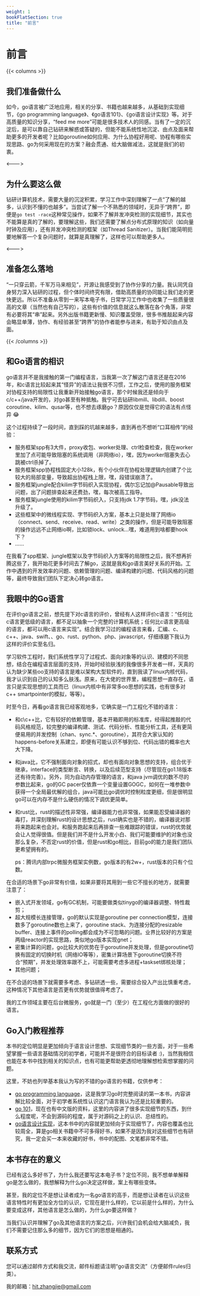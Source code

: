 ```yaml
---
weight: 1
bookFlatSection: true
title: "前言"
---
```


# 前言

{{< columns >}}
## 我们准备做什么

如今，go语言被广泛地应用，相关的分享、书籍也越来越多，从基础到实现细节，《go programming language》、《go语言101》、《go语言设计实现》等。对于高质量的知识分享，“feed me more”可能是很多技术人的同感。当有了一定的沉淀后，是可以靠自己钻研来解惑或答疑的，但能不能系统性地沉淀、由点及面来帮助更多的开发者呢？比如goroutine如何应用、为什么协程好用呢、协程有哪些实现思路、go为何采用现在的方案？融会贯通、给大脑做减法，这就是我们的初衷。

<--->

## 为什么要这么做

钻研计算机技术，需要大量的沉淀积累，学习工作中深刻理解了一点“了解的越多，认识到不懂的也越多”。当尝试了解一个不熟悉的领域时，无异于“跨界”，即便是`go test -race`这种常见操作，如果不了解并发冲突检测的实现细节，其实也不能算是真的了解的，要理解这些，我们还需要了解点分布式原理的知识（如向量时钟及应用），还有并发冲突检测的框架（如Thread Sanitizer）。当我们能简明扼要地解答一个复杂问题时，就算是真理解了，这样也可以帮助更多人。

<--->

## 准备怎么落地

“一只穿云箭，千军万马来相见”，开源让我感受到了协作分享的力量。我认同凭自身努力深入钻研的过程，但个体时间终究有限，借助高质量的协同能让我们走的更快更远。所以不准备从零到一来写本电子书，日常学习工作中也收集了一些质量很高的文章（当然也有自己写的），这些有价值的信息就这么散落在各个角落，非常有必要将其“串”起来。另外出版书籍更新慢、知识覆盖受限，很多书推敲起来内容会略显单薄，协作、有经验甚至“跨界”的协作者能参与进来，有助于知识由点及面。

{{< /columns >}}

## 和Go语言的相识

go语言并不是我接触的第一门编程语言，当我第一次了解这门语言还是在2016年，和c语言比较起来其“怪异”的语法让我很不习惯，工作之后，使用的服务框架对协程支持的局限性让我重新开始接触go语言，那个时候我还是倾向于c/c++/java开发的，对go甚至有种抵触。我宁可去钻研libmill、libdill、boost coroutine、kilim、qusar等，也不想去琢磨go？原因仅仅是觉得它的语法有点怪异 😂

这个过程持续了一段时间，直到踩的坑越来越多，直到再也不想听“口耳相传”的经验：

- 服务框架spp有3大件，proxy收包、worker处理、ctrl检查检查，我在worker里加了点可能导致阻塞的系统调用（非网络io），嘿，因为worker阻塞失去心跳被ctrl杀掉了。
- 服务框架spp协程栈固定大小128k，有个小伙伴在协程处理逻辑内创建了个比较大的局部变量，导致超出协程栈上限，嘿，段错误崩溃了。
- 服务框架jungle配合kilim字节码织入实现协程，偶尔忘记加@Pausable导致出问题，出了问题排查起来还费劲，嘿，每次被高工指导。
- 服务框架jungle使用的kilim字节码织入，只支持jdk 1.7字节码，嘿，jdk没法升级了。
- 这些框架中的微线程实现、字节码织入方案，基本上只是处理了网络io（connect、send、receive、read、write）之类的操作，但是可能导致阻塞的操作远远不止网络io啊，比如锁lock、unlock…嘿，难道用到啥都要hook下？
- ……

在我看了spp框架、jungle框架以及字节码织入方案等的局限性之后，我不想再折腾这些了，我开始花更多时间去了解go，这就是我和go语言美好关系的开始。工作中遇到的开发效率的问题、依赖管理的问题、编译构建的问题、代码风格的问题等，最终导致我们团队下定决心转go语言。


## 我眼中的Go语言

在评价go语言之前，想先提下对c语言的评价，曾经有人这样评价c语言：“任何比c语言更低级的语言，都不足以抽象一个完整的计算机系统；任何比c语言更高级的语言，都可以用c语言来实现”。结合我学习过的编程语言来看，汇编、c、c++、java、swift、、go、rust、python、php、javascript，仔细琢磨下我认为这样的评价实至名归。

学习软件工程时，我们系统性学习了过程式、面向对象等的认识、建模的不同思想，结合在编程语言层面的支持，开始时经验肤浅的我像很多开发者一样，天真的认为缺少某些oo支持的语言是难以架构大型软件的，直到我读了linux内核代码，我才认识到自己的认知多么肤浅。原来，在大佬的世界里，编程思想一直存在，语言只是实现思想的工具而已（linux内核中有非常多oo思想的实践，也有很多对c++ smartpointer的模拟，等等）。

时至今日，再看go语言我已经客观地多，它确实是一门工程化不错的语言：

- 和c\c++比，它有较好的依赖管理，基本开箱即用的标准库，经得起推敲的代码风格规范，较完整的编译构建、测试、代码分析、性能分析工具，还有更简便易用的并发控制（chan、sync.*、goroutine），其符合大家认知的happens-before关系建立，即便有可能认识不够到位、代码出错的概率也大大下降。

- 和java比，它不强制面向对象的招式，却也有面向对象思想的支持，组合优于继承，interface的类型断言、转换，以及后续范型支持（尽管现在go1.18版本还有待完善）。另外，同为自动内存管理的语言，和java jvm调优的数不尽的参数比起来，go的GC pacer仅依靠一个变量设置GOGC，如何在一堆参数中获得一个全局最优解的组合，java可能比go调优时控制粒度更细，但是很明显go可以在内存不是什么硬伤的情况下调优更简单。

- 和rust比，rust的描述性非常强，编译器能力也非常强，如果能忍受编译器的毒打，并深刻理解rust的设计思想之后，rust确实也是不错的，编译器说对那将来跑起来也会对。和服务跑起来后再排查一些难跟踪的错误，rust的优势就会让人觉得很值。但是我们并不是什么开发小白、我们可能要维护的对象也没那么复杂，不否定rust的价值，但是rust和go相比，目前go的能力是我们团队更希望拥有的。

  ps：腾讯内部trpc微服务框架实例数，go版本的有2w+，rust版本的只有个位数。

在合适的场景下go非常有价值，如果非要将其用到一些它不擅长的地方，就需要注意了：

- 嵌入式开发领域，go有GC机制，可能要做类似tinygo的编译器调整、特性裁剪；
- 超大规模长连接管理，go的默认实现是goroutine per connection模型，连接数多了goroutine数也上来了，goroutine stack、为连接分配的resizable buffer、连接上事件的polling都会成为不可忽略的问题。业界比较好的方案是两级reactor的实现思路，类似地go版本实现gnet；
- 密集计算的问题，go比较大的优势在于goroutine并发处理，但是goroutine切换有固定的切换时机（网络IO等等），密集计算场景下goroutine切换不符合“预期”，并发处理效率跟不上，可能需要考虑多进程+taskset绑核处理；
- 其他问题；

在不合适的场景下就需要多考虑、多钻研透一些，需要综合投入产出比慎重考虑，这种情况下其他语言是否更有优势就很值得考虑了。

我的工作领域主要在后台微服务，go就是一门（至少）在工程化方面做的很好的语言。

## Go入门教程推荐

本书的定位明显是更加倾向于语言设计思想、实现细节类的一些方面，对于一些希望掌握一些语言基础情况的初学者，可能并不是很符合的目标读者 :)，当然我相信也能在本书中找到相关的知识点，也有可能更帮助更透彻地理解想检索想掌握的问题。

这里，不妨也列举基本我认为写的不错的go语言的书籍，仅供参考：

- [go programming language](https://books.google.com.hk/books/about/The_Go_Programming_Language.html?id=SJHvCgAAQBAJ&printsec=frontcover&source=kp_read_button&hl=en&redir_esc=y#v=onepage&q&f=false)，这是我学习go时完整阅读的第一本书，内容讲解比较全面，对于初学者系统性认识这门语言我认为还是比较重要的。
- [go 101](https://go101.org/article/101.html)，现在也有中文版的资料，这里的内容讲了很多实现细节的东西，到什么程度呢，不会到源码的程度，属于对源码之上的认识、总结性的。
- [go语言设计实现](https://draveness.me/golang/)，这本书中的内容就更加倾向于实现细节了，内容也覆盖也比较周全，算是go相关书籍中不可多得好书，如果不是因为我对这些细节也有研究，我一定会买一本来收藏的好书，书中的配图、文笔都非常不错。

## 本书存在的意义

已经有这么多好书了，为什么我还要写这本电子书？定位不同，我不想单单解释go是怎么做的，我想解释为什么go决定这样做，案上有哪些变体。

甚至，我的定位不是想让读者成为一名go语言的高手，而是想让读者在认识这些语言特性时有更加全方位的认识，它现在是什么样的，它以前是什么样的，为什么要变成这样，其他语言是怎么做的，为什么go要这样做？

当我们认识并理解了go及其他语言的方案之后，兴许我们会机会给大脑减负，我们不需要记住那么多的细节，因为它们的思想是相通的。

## 联系方式

您可以通过邮件方式和我交流，邮件标题请注明“go语言交流”（方便邮件rules归类）。

我的邮箱：hit.zhangjie@gmail.com
